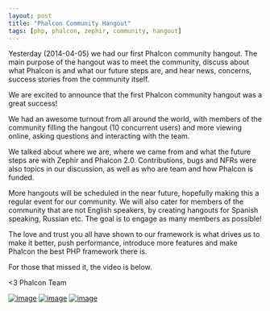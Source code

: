 ```yaml
---
layout: post
title: "Phalcon Community Hangout"
tags: [php, phalcon, zephir, community, hangout]
---
```

Yesterday (2014-04-05) we had our first Phalcon community hangout. The main purpose of the hangout was to meet the community, discuss about what Phalcon is and what our future steps are, and hear news, concerns, success stories from the community itself.

We are excited to announce that the first Phalcon community hangout was a great success!

<!--more-->
We had an awesome turnout from all around the world, with members of the community filling the hangout (10 concurrent users) and more viewing online, asking questions and interacting with the team.

We talked about where we are, where we came from and what the future steps are with Zephir and Phalcon 2.0. Contributions, bugs and NFRs were also topics in our discussion, as well as who are team and how Phalcon is funded.

More hangouts will be scheduled in the near future, hopefully making this a regular event for our community. We will also cater for members of the community that are not English speakers, by creating hangouts for Spanish speaking, Russian etc. The goal is to engage as many members as possible!

The love and trust you all have shown to our framework is what drives us to make it better, push performance, introduce more features and make Phalcon the best PHP framework there is. 

For those that missed it, the video is below.


<3 Phalcon Team

[![image](/assets/files/2014-04-06-youtube.png)](https://www.youtube.com/user/PhalconPHP)
[![image](/assets/files/2014-04-06-facebook.png)](http://www.facebook.com/pages/Phalcon/134230726685897)
[![image](/assets/files/2014-04-06-twitter.png)](https://twitter.com/phalconphp)
